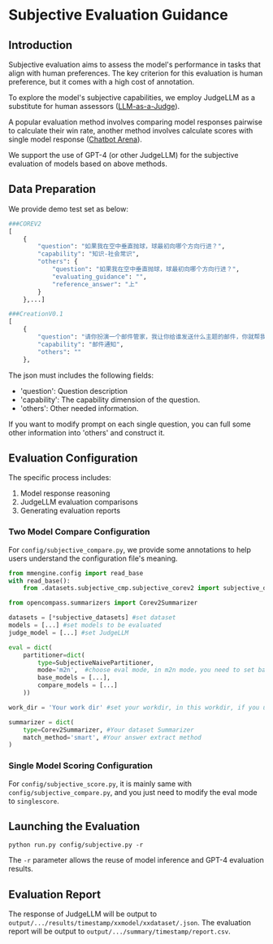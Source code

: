 # Subjective Evaluation Guidance

## Introduction

Subjective evaluation aims to assess the model's performance in tasks that align with human preferences. The key criterion for this evaluation is human preference, but it comes with a high cost of annotation.

To explore the model's subjective capabilities, we employ JudgeLLM as a substitute for human assessors ([LLM-as-a-Judge](https://arxiv.org/abs/2306.05685)).

A popular evaluation method involves comparing model responses pairwise to calculate their win rate, another method involves calculate scores with single model response ([Chatbot Arena](https://chat.lmsys.org/)).

We support the use of GPT-4 (or other JudgeLLM) for the subjective evaluation of models based on above methods.

## Data Preparation

We provide demo test set as below:
```python
###COREV2
[
    {
        "question": "如果我在空中垂直抛球，球最初向哪个方向行进？",
        "capability": "知识-社会常识",
        "others": {
            "question": "如果我在空中垂直抛球，球最初向哪个方向行进？",
            "evaluating_guidance": "",
            "reference_answer": "上"
        }
    },...]

###CreationV0.1
[
    {
        "question": "请你扮演一个邮件管家，我让你给谁发送什么主题的邮件，你就帮我扩充好邮件正文，并打印在聊天框里。你需要根据我提供的邮件收件人以及邮件主题，来斟酌用词，并使用合适的敬语。现在请给导师发送邮件，询问他是否可以下周三下午15:00进行科研同步会，大约200字。",
        "capability": "邮件通知",
        "others": ""
    },
```

The json must includes the following fields:
- 'question': Question description
- 'capability': The capability dimension of the question.
- 'others': Other needed information.

If you want to modify prompt on each single question, you can full some other information into 'others' and construct it.

## Evaluation Configuration

The specific process includes:

1. Model response reasoning
2. JudgeLLM evaluation comparisons
3. Generating evaluation reports

### Two Model Compare Configuration
For `config/subjective_compare.py`, we provide some annotations to help users understand the configuration file's meaning.

```python
from mmengine.config import read_base
with read_base():
    from .datasets.subjective_cmp.subjective_corev2 import subjective_datasets

from opencompass.summarizers import Corev2Summarizer

datasets = [*subjective_datasets] #set dataset
models = [...] #set models to be evaluated
judge_model = [...] #set JudgeLLM

eval = dict(
    partitioner=dict(
        type=SubjectiveNaivePartitioner,
        mode='m2n',  #choose eval mode, in m2n mode，you need to set base_models and compare_models, it will generate the pairs between base_models and compare_models
        base_models = [...],
        compare_models = [...]
    ))

work_dir = 'Your work dir' #set your workdir, in this workdir, if you use '--reuse', it will resue all existing results in this workdir automatically

summarizer = dict(
    type=Corev2Summarizer, #Your dataset Summarizer
    match_method='smart', #Your answer extract method
)
```

### Single Model Scoring Configuration
For `config/subjective_score.py`, it is mainly same with `config/subjective_compare.py`, and you just need to modify the eval mode to `singlescore`.

## Launching the Evaluation

```shell
python run.py config/subjective.py -r
```

The `-r` parameter allows the reuse of model inference and GPT-4 evaluation results.

## Evaluation Report

The response of JudgeLLM will be output to `output/.../results/timestamp/xxmodel/xxdataset/.json`.
The evaluation report will be output to `output/.../summary/timestamp/report.csv`.